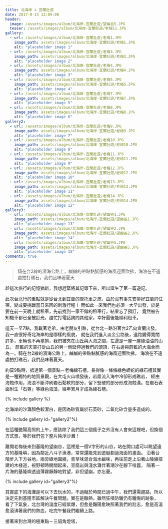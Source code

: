 ```yaml
---
title: 北海岸 x 宜蘭壯遊
date: 2017-8-15 12:09:00
header:
  image: /assets/images/album/北海岸-宜蘭壯遊/望幽谷5.JPG
  teaser: /assets/images/album/北海岸-宜蘭壯遊/老梅11.JPG
gallery:
  - url: /assets/images/album/北海岸-宜蘭壯遊/老梅1.JPG
    image_path: assets/images/album/北海岸-宜蘭壯遊/老梅1.JPG
    alt: "placeholder image 1"
  - url: /assets/images/album/北海岸-宜蘭壯遊/老梅3.JPG
    image_path: assets/images/album/北海岸-宜蘭壯遊/老梅3.JPG
    alt: "placeholder image 2"
  - url: /assets/images/album/北海岸-宜蘭壯遊/老梅4.JPG
    image_path: assets/images/album/北海岸-宜蘭壯遊/老梅4.JPG
    alt: "placeholder image 3"
  - url: /assets/images/album/北海岸-宜蘭壯遊/老梅5.JPG
    image_path: assets/images/album/北海岸-宜蘭壯遊/老梅5.JPG
    alt: "placeholder image 4"
  - url: /assets/images/album/北海岸-宜蘭壯遊/老梅7.JPG
    image_path: assets/images/album/北海岸-宜蘭壯遊/老梅7.JPG
    alt: "placeholder image 5"
  - url: /assets/images/album/北海岸-宜蘭壯遊/老梅8.JPG
    image_path: assets/images/album/北海岸-宜蘭壯遊/老梅8.JPG
    alt: "placeholder image 6"
gallery2:
  - url: /assets/images/album/北海岸-宜蘭壯遊/老梅9.JPG
    image_path: assets/images/album/北海岸-宜蘭壯遊/老梅9.JPG
    alt: "placeholder image 7"
  - url: /assets/images/album/北海岸-宜蘭壯遊/老梅10.JPG
    image_path: assets/images/album/北海岸-宜蘭壯遊/老梅10.JPG
    alt: "placeholder image 8"
  - url: /assets/images/album/北海岸-宜蘭壯遊/老梅11.JPG
    image_path: assets/images/album/北海岸-宜蘭壯遊/老梅11.JPG
    alt: "placeholder image 9"
  - url: /assets/images/album/北海岸-宜蘭壯遊/老梅12.JPG
    image_path: assets/images/album/北海岸-宜蘭壯遊/老梅12.JPG
    alt: "placeholder image 10"
  - url: /assets/images/album/北海岸-宜蘭壯遊/老梅13.JPG
    image_path: assets/images/album/北海岸-宜蘭壯遊/老梅13.JPG
    alt: "placeholder image 11"
  - url: /assets/images/album/北海岸-宜蘭壯遊/老梅14.JPG
    image_path: assets/images/album/北海岸-宜蘭壯遊/老梅14.JPG
    alt: "placeholder image 12"
gallery3:
  - url: /assets/images/album/北海岸-宜蘭壯遊/望幽谷1.JPG
    image_path: assets/images/album/北海岸-宜蘭壯遊/望幽谷1.JPG
    alt: "placeholder image 13"
  - url: /assets/images/album/北海岸-宜蘭壯遊/望幽谷2.JPG
    image_path: assets/images/album/北海岸-宜蘭壯遊/望幽谷2.JPG
    alt: "placeholder image 14"
  - url: /assets/images/album/北海岸-宜蘭壯遊/望幽谷5.JPG
    image_path: assets/images/album/北海岸-宜蘭壯遊/望幽谷5.JPG
    alt: "placeholder image 15"
comments: true
---
```


>騎在台2線的濱海公路上，鹹鹹的帶點黏膩感的海風迎面吹拂，海浪在不遠處拍打礁石，我們品味著夏天

趁這次旅行的記憶猶新，我想趕緊將其記錄下來，所以誕生了第一篇遊記。

此次台北行的重點就是從台北到宜蘭的摩托車之旅，由於沒有事先安排好宜蘭的住宿，變成要挑戰當日來回的刺激行程！
而如此一來我們也必須一大早出發，於是要在前一天晚上就租車，先前找到一家不錯的租車行，結果忘了預訂，
竟然被告知機車都已全被訂光，趕忙打電話詢問其他家，幸好最後能順利租車。

這天一早7點，我載著老弟，由老朋友引路，從台北一路沿著台2乙向宜蘭出發。我一直很好奇北海岸的是哪樣的風貌，
就在我們進入淡金公路後，道路變得寬闊許多，車輛也不再壅擠，我們被夾在山丘與大海之間，左邊是一座一座綠油油的山丘，
蔚藍的天空打從山丘的另一側延伸過我們的頭頂，在右邊與蔚藍的大海合而為一。騎在台2線的濱海公路上，鹹鹹的帶點黏膩感的海風迎面吹拂，
海浪在不遠處拍打礁石，我們品味著夏天。

約莫9點時，抵達第一個景點－老梅綠石槽，長得像一條條綠色蟒蛇的綠石槽其實是一種獨特的地質景觀，在大屯火山噴發後，岩漿流入海中冷卻形成礁岩，
經由海蝕作用，海浪不斷沖刷岩石鬆軟的部分，留下堅硬的部分形成海蝕溝。在岩石表面附生「石蓴」等綠色海藻，經年累月才成為綠石槽。

{% include gallery %}

北海岸的沙灘顏色較潔白，是因為砂質屬於石英砂，二氧化矽含量多造成的。

{% include gallery id="gallery2"%}

在這種艷陽高照的上午，應該除了我們這三個瘋子之外沒有人會來這裡吧，但換個方式想，等於我們包下整片純淨沙灘！

離開老梅後來到基隆的望幽谷，這裡是一個V字形的山谷，站在開口處可以眺望遠方的基隆嶼，因為鄰近八斗子漁港，常常還能見到遊艇劃過海面的畫面。
沿著台階步入下方谷地，兩旁綠地圍繞，青草味混合海水鹹味，再往前走上沿著山陵線搭建的木棧道，視野頓時開闊起來，豆腐岩與淺水灘伴著潮汐在腳下喧囂，
隔著一片海的基隆嶼透過薄霧靜靜地對望，非但望幽，亦忘憂。

{% include gallery id="gallery3"%}

其實底下的海灘是可以下去玩水的，不過礙於時間已過中午，我們還需趕路，所以決定先到基隆市區解決午餐問題。實在是酷熱，雖然狂噴防曬仍有曬傷的跡象，
看了下氣象，北台灣的溫度已經紫爆，但愈是豔陽愈映照著我們的壯志，愈是高溫愈滾沸著我們的熱血，吃完午餐我們繼續上路。

接著來到台灣的極東點－三貂角燈塔，


